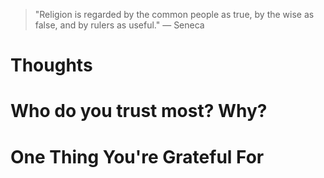 
> \"Religion is regarded by the common people as true, by the wise as false, and by rulers as useful.\" — Seneca

# Thoughts

# Who do you trust most? Why?

# One Thing You're Grateful For


